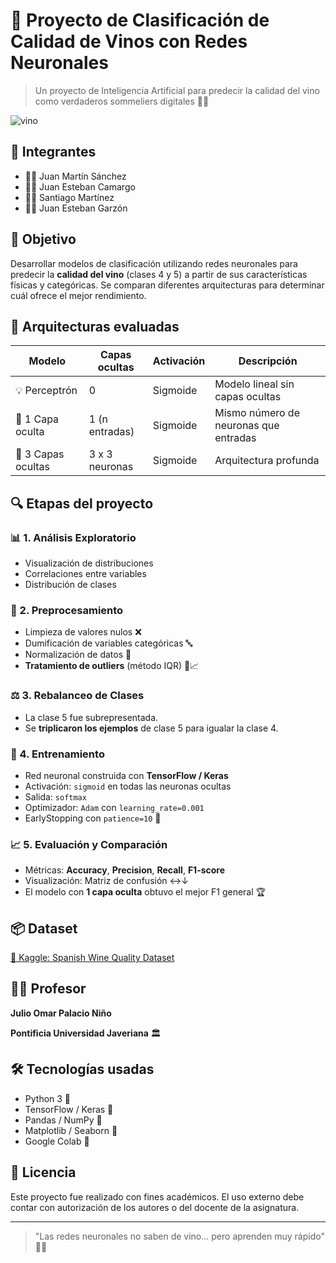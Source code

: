 # 🍷 Proyecto de Clasificación de Calidad de Vinos con Redes Neuronales

> Un proyecto de Inteligencia Artificial para predecir la calidad del vino como verdaderos sommeliers digitales 🍇🧠

![vino](https://img.icons8.com/color/96/wine-bottle.png)

## 👥 Integrantes

* 👨‍💻 Juan Martín Sánchez
* 👨‍💻 Juan Esteban Camargo
* 👨‍💻 Santiago Martínez
* 👨‍💻 Juan Esteban Garzón

## 🎯 Objetivo

Desarrollar modelos de clasificación utilizando redes neuronales para predecir la **calidad del vino** (clases 4 y 5) a partir de sus características físicas y categóricas. Se comparan diferentes arquitecturas para determinar cuál ofrece el mejor rendimiento.

## 🧪 Arquitecturas evaluadas

| Modelo             | Capas ocultas  | Activación | Descripción                           |
| ------------------ | -------------- | ---------- | ------------------------------------- |
| 💡 Perceptrón      | 0              | Sigmoide   | Modelo lineal sin capas ocultas       |
| 🧱 1 Capa oculta   | 1 (n entradas) | Sigmoide   | Mismo número de neuronas que entradas |
| 🧠 3 Capas ocultas | 3 x 3 neuronas | Sigmoide   | Arquitectura profunda                 |

## 🔍 Etapas del proyecto

### 📊 1. Análisis Exploratorio

* Visualización de distribuciones
* Correlaciones entre variables
* Distribución de clases

### 🧹 2. Preprocesamiento

* Limpieza de valores nulos ❌
* Dumificación de variables categóricas 🔤
* Normalización de datos 📏
* **Tratamiento de outliers** (método IQR) 🚫📈

### ⚖️ 3. Rebalanceo de Clases

* La clase 5 fue subrepresentada.
* Se **triplicaron los ejemplos** de clase 5 para igualar la clase 4.

### 🧠 4. Entrenamiento

* Red neuronal construida con **TensorFlow / Keras**
* Activación: `sigmoid` en todas las neuronas ocultas
* Salida: `softmax`
* Optimizador: `Adam` con `learning_rate=0.001`
* EarlyStopping con `patience=10` 🔁

### 📈 5. Evaluación y Comparación

* Métricas: **Accuracy**, **Precision**, **Recall**, **F1-score**
* Visualización: Matriz de confusión ↔↓
* El modelo con **1 capa oculta** obtuvo el mejor F1 general 🏆

## 📦 Dataset

[📂 Kaggle: Spanish Wine Quality Dataset](https://www.kaggle.com/datasets/fedesoriano/spanish-wine-quality-dataset)

## 👨‍🏫 Profesor

**Julio Omar Palacio Niño**

**Pontificia Universidad Javeriana** 🏛️

## 🛠 Tecnologías usadas

* Python 3 🐍
* TensorFlow / Keras 🤖
* Pandas / NumPy 🧮
* Matplotlib / Seaborn 🎨
* Google Colab 🚀

## 📝 Licencia

Este proyecto fue realizado con fines académicos. El uso externo debe contar con autorización de los autores o del docente de la asignatura.

---

> "Las redes neuronales no saben de vino... pero aprenden muy rápido" 🍷🧠
